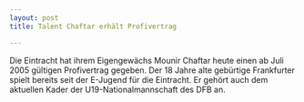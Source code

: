 ```yaml
---
layout: post
title: Talent Chaftar erhält Profivertrag

---
```


Die Eintracht hat ihrem Eigengewächs Mounir Chaftar heute einen ab Juli 2005 gültigen Profivertrag gegeben. Der 18 Jahre alte gebürtige Frankfurter spielt bereits seit der E-Jugend für die Eintracht. Er gehört auch dem aktuellen Kader der U19-Nationalmannschaft des DFB an.


